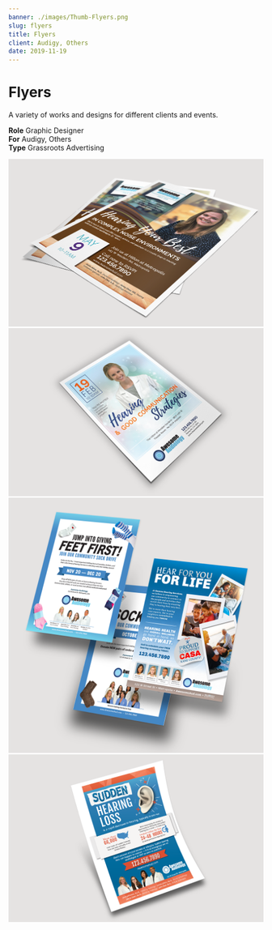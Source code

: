 ```yaml
---
banner: ./images/Thumb-Flyers.png
slug: flyers
title: Flyers
client: Audigy, Others
date: 2019-11-19
---
```


# Flyers

A variety of works and designs for different clients and events.

**Role** Graphic Designer  
**For** Audigy, Others  
**Type** Grassroots Advertising

![](./images/Pieces-Flyers-01.png)  
![](./images/Pieces-Flyers-02.png)  
![](./images/Pieces-Flyers-03_Big.png)  
![](./images/Pieces-Flyers-04.png)
